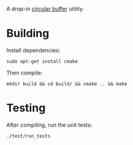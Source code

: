 A drop-in [circular buffer][0] utility.

# Building

Install dependencies:

    sudo apt-get install cmake

Then compile:

    mkdir build && cd build/ && cmake .. && make

# Testing

After compiling, run the unit tests:

    ./test/run_tests

[0]: http://en.wikipedia.org/wiki/Circular_buffer

